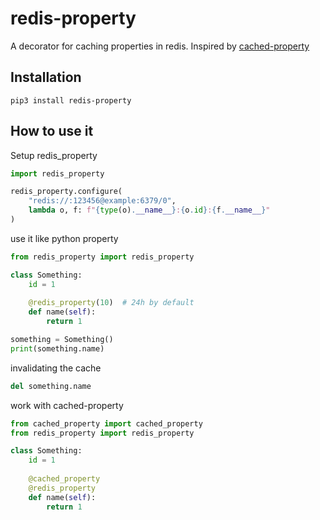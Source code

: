 # redis-property
A decorator for caching properties in redis. Inspired by [cached-property](https://github.com/pydanny/cached-property)

## Installation
```shell
pip3 install redis-property
```

## How to use it

Setup redis_property

```python
import redis_property

redis_property.configure(
    "redis://:123456@example:6379/0", 
    lambda o, f: f"{type(o).__name__}:{o.id}:{f.__name__}"
)
```

use it like python property

```python
from redis_property import redis_property

class Something:
    id = 1
    
    @redis_property(10)  # 24h by default
    def name(self):
        return 1

something = Something()
print(something.name)
```

invalidating the cache

```python
del something.name
```

work with cached-property

```python
from cached_property import cached_property
from redis_property import redis_property

class Something:
    id = 1
    
    @cached_property
    @redis_property
    def name(self):
        return 1
```
